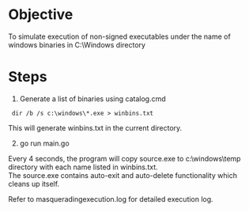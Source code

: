 # Objective
To simulate execution of non-signed executables under the name of windows binaries in C:\Windows directory

# Steps

1. Generate a list of binaries using catalog.cmd
```
 dir /b /s c:\windows\*.exe > winbins.txt
```

This will generate winbins.txt in the current directory.

2. go run main.go


Every 4 seconds, the program will copy source.exe to c:\windows\temp directory with each name listed in winbins.txt.  
The source.exe contains auto-exit and auto-delete functionality which cleans up itself. 
 
Refer to masqueradingexecution.log for detailed execution log. 	
